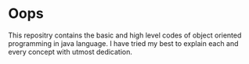 # Oops
This repositry contains the basic and high level codes of object oriented programming in java language.
I have tried my best to explain each and every concept with utmost dedication.
